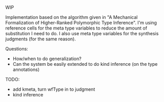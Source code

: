 WIP

Implementation based on the algorithm given in "A Mechanical Formalization of Higher-Ranked Polymorphic Type Inference".
I'm using reference cells for the meta type variables to reduce the amount of substitution I need to do.
I also use meta type variables for the synthesis judgments (for the same reason).

Questions:
- How/when to do generalization?
- Can the system be easily extended to do kind inference (on the type annotations)

TODO:
- add kmeta, turn wfType in to judgment
- kind inference
